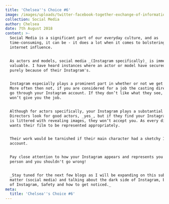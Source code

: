 ```yaml
---
title: 'Chelsea''s Choice #6'
image: /images/uploads/twitter-facebook-together-exchange-of-information-147413.jpeg
collection: Social Media
author: Chelsea
date: 7th August 2018
content: >-
  Social Media is a significant part of our everyday culture, and as
  time-consuming, it can be - it does a lot when it comes to bolstering your
  internet influence.


  As actors and models, social media _(Instagram specifically)_ is immensely
  valuable. I have heard instances where an actor or model have secured a job
  purely because of their Instagram's.


  Instagram especially plays a prominent part in whether or not we get a job.
  More often then not, if you are considered for a job the casting director will
  go through your Instagram account. If they don’t like what they see, they
  won’t give you the job.


  Although for actors specifically, your Instagram plays a substantial role.
  Directors look for good actors, _yes_, but if they find your Instagram account
  is littered with revealing images, they won’t accept you. As every director
  wants their film to be represented appropriately.


  Their work would be tarnished if their main character had a sketchy Instagram
  account.


  Pay close attention to how your Instagram appears and represents you as a
  person and you shouldn't go wrong!


  _Stay tuned for the next few blogs as I will be expanding on this subject
  matter (social media) and talking about the dark side of Instagram, benefits
  of Instagram, Safety and how to get noticed._
meta:
  title: 'Chelsea''s Choice #6'
---
```


